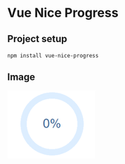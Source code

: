 # Vue Nice Progress

## Project setup
```
npm install vue-nice-progress
```


## Image
<img src="progress-0.png" alt="J" width="200"/>